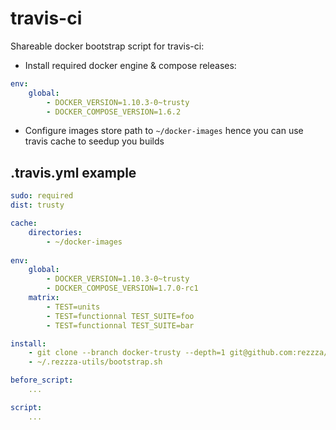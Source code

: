 travis-ci
=========

Shareable docker bootstrap script for travis-ci:
- Install required docker engine & compose releases:
```yml
env:
    global:
        - DOCKER_VERSION=1.10.3-0~trusty
        - DOCKER_COMPOSE_VERSION=1.6.2
```
- Configure images store path to `~/docker-images` hence you can use travis cache to seedup you builds


## .travis.yml example

```yml
sudo: required
dist: trusty

cache:
    directories:
        - ~/docker-images
        
env:
    global:
        - DOCKER_VERSION=1.10.3-0~trusty
        - DOCKER_COMPOSE_VERSION=1.7.0-rc1
    matrix:
        - TEST=units
        - TEST=functionnal TEST_SUITE=foo
        - TEST=functionnal TEST_SUITE=bar

install:
    - git clone --branch docker-trusty --depth=1 git@github.com:rezzza/travis-ci.git ~/.rezzza-utils
    - ~/.rezzza-utils/bootstrap.sh

before_script:
    ...

script:
    ...
```

